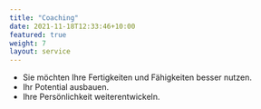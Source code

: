 ```yaml
---
title: "Coaching"
date: 2021-11-18T12:33:46+10:00
featured: true
weight: 7
layout: service
---
```


* Sie möchten Ihre Fertigkeiten und Fähigkeiten besser nutzen.
* Ihr Potential ausbauen.
* Ihre Persönlichkeit weiterentwickeln.


